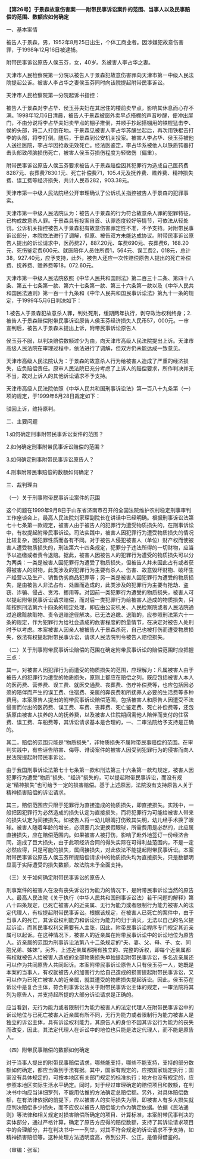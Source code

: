 **【第26号】于景森故意伤害案——附带民事诉讼案件的范围、当事人以及民事赔偿的范围、数额应如何确定**

一、基本案情

被告人于景森，男，1952年8月25日出生，个体工商业者。因涉嫌犯故意伤害罪，于1998年12月16日被逮捕。

附带民事诉讼原告人侯玉芬，女，40岁。系被害人李占华之妻。

天津市人民检察院第一分院以被告人于景森犯故意伤害罪向天津市第一中级人民法院提起公诉。被害人李占华之妻侯玉芬同时向该院提起附带民事诉讼。

天津市人民检察院第一分院起诉书指控：

被告人于景森对李占华、侯玉芬夫妇在其居住的楼前卖早点，影响其休息而心存不满。1998年12月6日清晨，被告人于景森被窗外卖早点搭棚的声音吵醒，便冲出屋门，不由分说将李占华夫妇卖早点的棚子推倒，并顺手抄起搭棚用的铁棍猛击李、侯的头部，将二人打倒在地。于景森见被害人李占华苏醒坐起后，再次用铁棍击打李的头部，将李打倒。随后，于景森到公安机关投案。被害人李占华、侯玉芬被他人送往医院，李占华因抢救无效死亡。经法医鉴定，李占华系被他人以铁质钝器打击头部致颅脑损伤死亡，被害人侯玉芬损伤程度为轻微伤（偏重）。

附带民事诉讼原告人侯玉芬要求被告人于景森赔偿因其犯罪行为造成自己医药费8287元、丧葬费7830.1元、死亡补偿费71，105.4元及抚养费、赡养费、精神损失费、误工费等经济损失，共计人民币282，903.38元。

天津市第一中级人民法院经公开审理确认了公诉机关指控被告人于景森的犯罪事实。

天津市第一中级人民法院认为：被告人于景森的行为符合故意杀人罪的犯罪特征，已构成故意杀人罪。于景森具有投案自首、认罪态度较好等情节，可依法从轻处罚。公诉机关指控被告人于景森犯有故意伤害罪定性不准，不予支持。对附带民事诉讼部分，本院依法进行了调解，但原、被告双方未能达成协议。附带民事诉讼原告人提出的诉讼请求中，医药费27，887.20元、车费690元、丧葬费6，168.20元、死伤鉴定费600元、就医陪伴人员住所费1，564元、误工费2，018元，总计38，927.40元，应予支持，此外，被告人还应一次性赔偿原告人提出的死亡补偿费、抚养费、赡养费等18，072.60元。

天津市第一中级人民法院依照《中华人民共和国刑法》第二百三十二条、第四十八条、第五十七条第一款、第六十七条第一款、第三十六条第一款以及《中华人民共和国民法通则》第一百一十九条和《中华人民共和国民事诉讼法》第九十一条的规定，于1999年5月6日判决如下：

1.被告人于景森犯故意杀人罪，判处死刑，缓期两年执行，剥夺政治权利终身；2.被告人于景森赔偿附带民事诉讼原告人侯玉芬经济损失人民币57，000元。一审宣判后，被告人于景森未提出上诉，附带民事诉讼原告人

侯玉芬不服，以判决赔偿数额过少为由，向天津市高级人民法院提出上诉。天津市高级人民法院在审理过程中，依法进行了调解，但双方仍未能达成一致意见。

天津市高级人民法院认为：于景森的故意杀人行为给被害人造成了严重的经济损失，应负赔偿责任。原审人民法院已充分考虑了上诉人的赔偿要求，所作判决并无不当，故对上诉人的其他诉讼请求不予支持。

天津市高级人民法院依照《中华人民共和国刑事诉讼法》第一百八十九条第（一）项的规定，于1999年6月28日裁定如下：

驳回上诉，维持原判。

二、主要问题

1.如何确定刑事附带民事诉讼案件的范围？

2.如何确定刑事附带民事诉讼赔偿的范围？

3.如何确定刑事附带民事诉讼原告人？

4.刑事附带民事赔偿的数额如何确定？

三、裁判理由

（一）关于刑事附带民事诉讼案件的范围

这个问题在1999年9月8日于山东省济南市召开的全国法院维护农村稳定刑事审判工作座谈会上，最高人民法院刘家琛副院长在讲话中已经明确。根据刑事诉讼法第七十七条第一款规定，被害人由于被告人的犯罪行为遭受物质损失的，在刑事诉讼中，有权提起附带民事诉讼。司法实践中，被害人因犯罪行为遭受物质损失的情况比较复杂，因犯罪性质而各有不同。对于被告人侵犯被害人（单位）财产权而使被害人遭受物质损失的，刑法第六十四条规定，犯罪分子违法所得的一切财物，应当予以追缴或者责令退赔。据此，被害人因被告人的犯罪行为遭受的物质损失可以分为两类：一类是被害人因犯罪行为遭受了物质损失，但被告人并未因此占有或者获得被害人的财物，此类涉及的犯罪行为主要有杀人、伤害、故意毁坏财物、破坏生产经营以及生产、销售伪劣商品犯罪等；另一类是被害人因犯罪行为遭受的物质损失，是由被告人非法占有、处置而造成的，此类涉及的犯罪行为主要有抢劫、盗窃、诈骗、侵占、贪污、挪用等。对因前一类犯罪行为遭受的物质损失，被害人可以提起附带民事诉讼请求赔偿，而对后一类犯罪行为给被害人造成的物质损失，只能按照刑法第六十四条的规定处理，即应由公安机关、人民检察院或者人民法院通过追缴赃款赃物、责令退赔途径解决。已无法追缴、退赃的，应参照刑法第六十一条的规定，作为犯罪行为给社会造成的危害程度的酌量情节，在决定对被告人处刑时予以考虑。本案被害人因亲人被被告人于景森杀死，自己也被打伤而遭受物质损失，依法有权提起附带民事诉讼，请求人民法院判令被告人赔偿损失。

（二）关于刑事附带民事诉讼赔偿的范围在确定附带民事诉讼的赔偿范围时应把握三点：

其一，对被害人因犯罪行为而遭受的物质损失的范围，应理解为：凡属被害人由于被告人的犯罪行为遭受的物质损失，原则上都应在赔偿之列，既应包括被害人本人的医药费、营养费、误工费、就医交通费、丧葬费、伤疗补偿费等，也应包括因必须的陪伴而产生的误工费、住宿费、亲属的奔丧费和所抚养人必要的生活费等多种费用。本案原告人提出的附带民事诉讼赔偿范围，包括被害人和原告人因遭受不法侵害而付出的医药费、误工费、车费、丧葬费、死亡鉴定费、死亡补偿费等，还包括原由被害人扶养的人的抚养费，以及被害人住院期间需他人陪伴而支付的住宿费、误工费、车船费等，其诉讼请求基本是合理的，一、二审法院给予支持是正确的。

其二，赔偿的范围只能是“物质损失”，非物质损失不属附带民事赔偿的范围。在审判实践中，有些诬告陷害、侮辱、诽谤案件的被害人因受到犯罪行为的侵害而向人民法院提起附带民事诉讼。

由于我国刑事诉讼法第七十七条第一款和刑法第三十六条第一款均规定，被害人因犯罪行为遭受“物质”损失、“经济”损失的，可以提起附带民事诉讼，而没有规定“精神损失”也可给予一定的损害赔偿。基于上述原因，法院没有支持原告人关于精神损害赔偿的诉讼请求。

其三，赔偿范围应只限于犯罪行为直接造成的物质损失，即直接损失。实践中，一般把因犯罪行为必然造成的损失认定为直接损失，而将犯罪行为可能给被害人带来的损失认定为间接损失。如被告人将一幼儿眼睛打伤致其失明，幼儿经手术换了眼球。被害人随着年龄的增长，必须要几次更换假眼球，所需费用是必然的，此应属直接损失，应在赔偿范围内。如果被害人被打伤，影响了赴外地签订一份经济合同，造成了巨大损失，由于此项经济合同的得失实际在可得利益范围内，不是一定必然应得，只是可能的损失，属间接损失，对此依法不能提起附带民事诉讼。本案附带民事诉讼原告人侯玉芬所提赔偿请求中的物质损失均为直接损失，只是数额明显高于实际遭受的损失数额，故法院未予全面支持。

（三）关于如何确定附带民事诉讼的原告人

刑事案件的被害人在没有丧失诉讼行为能力的情况下，是附带民事诉讼当然的原告人。最高人民法院《关于执行（中华人民共和国刑事诉讼法）若干问题的解释》第八十四条规定，已死亡被害人的近亲属、无行为能力或者限制行为能力被害人的法定代理人，有权提起附带民事诉讼。根据该规定，在被害人已死亡的案件中，由于当事人的死亡，其诉讼权利能力和诉讼行为能力均归于消灭，无法以自己的名义提起诉讼，而其民事权利又需要有人主张，因此，附带民事诉讼程序专门规定其近亲属可以起诉。在这种情况下，被害人的近亲属在附带民事诉讼中的诉讼地位为原告人。近亲属的范围为刑事诉讼法第八十二条规定的“夫、妻、父、母、子、女、同胞兄弟、姊妹”。另外，上述近亲属都拥有独立的、完整的诉权，即每个近亲属都有权就被告人给被害人造成的全部物质损失单独提起附带民事诉讼，多名近亲属还可以作为共同原告人共同起诉。本案附带民事诉讼原告人只有侯玉芬一人，她既是本案的当事人，有权就被告人的加害行为给自己造成的损害提起附带民事诉讼，又可以作为已死亡被害人的近亲属，就其遭受的物质损失提起诉讼。因此，侯玉芬在诉讼中是复合主体，符合刑事诉讼法关于附带民事诉讼主体的规定，一审法院将其列为原告人，并支持起所提的大部分诉讼请求是正确的。

应当看到，无行为能力或者限制行为能力被害人的法定代理人在附带民事诉讼中的诉讼地位与已死亡被害人近亲属有所不同，无行为能力或者限制行为能力被害人是独立的诉讼主体，具有诉讼权利能力，其原告人的身份不因其诉讼行为能力的丧失而改变，因此，其法定代理人在诉讼中的地位也只能是法定代理人，而不能是原告人。

（四）附带民事赔偿的数额如何确定

对于当事人提出的附带民事赔偿请求，哪些能支持，哪些不能支持，支持的部分数额如何确定，都应当做到于法有据。其中，国家有规定的，应按国家规定执行；国家没有具体规定的，可按本地区有关部门规定的标准执行；地方也没有规定的，应参照本地区实际生活水平确定。同时，对于经过审理确定的赔偿项目和数额，在判决书中均应当详细罗列，不能用估推的方法确定总赔偿额。另外，对具体赔偿数额，在有法律依据的前提下，应以被害人的实际损失为限，即被害人有多大损失就应判决赔偿多少损失，而不应仅以被告人赔偿能力作为确定依据。依据《民法通则》等法律和相关规定对损害赔偿所确定的项目、计算标准，本案附带民事判决的实体部分，通过严格计算，确定了原告方应得的赔偿数额，支持了其诉讼请求项目中的合理部分，并在判决书中一一列举，对其不符合规定的诉讼请求不予支持，如精神损害赔偿等。这种处理方法透明度高，做到公开、公正，是值得借鉴的。

（审编：张军）